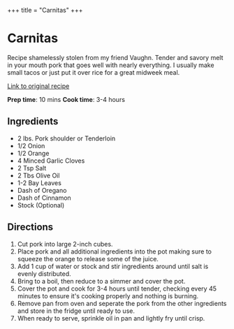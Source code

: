 +++
title = "Carnitas"
+++

# Carnitas

Recipe shamelessly stolen from my friend Vaughn. Tender and savory melt in your mouth pork that goes well with nearly everything. I usually make small tacos or just put it over rice for a great midweek meal. 

[Link to original recipe](https://vaughn.sh/recipes/carnitas/)

**Prep time**: 10 mins **Cook time**: 3-4 hours
## Ingredients

- 2 lbs. Pork shoulder or Tenderloin
- 1/2 Onion 
- 1/2 Orange
- 4 Minced Garlic Cloves
- 2 Tsp Salt
- 2 Tbs Olive Oil
- 1-2 Bay Leaves
- Dash of Oregano
- Dash of Cinnamon
- Stock (Optional)

## Directions

1. Cut pork into large 2-inch cubes.
2. Place pork and all additional ingredients into the pot making sure to squeeze the orange to release some of the juice.
3. Add 1 cup of water or stock and stir ingredients around until salt is evenly distributed.
4. Bring to a boil, then reduce to a simmer and cover the pot.
5. Cover the pot and cook for 3-4 hours until tender, checking every 45 minutes to ensure it's cooking properly and nothing is burning.
6. Remove pan from oven and seperate the pork from the other ingredients and store in the fridge until ready to use.
7. When ready to serve, sprinkle oil in pan and lightly fry until crisp.